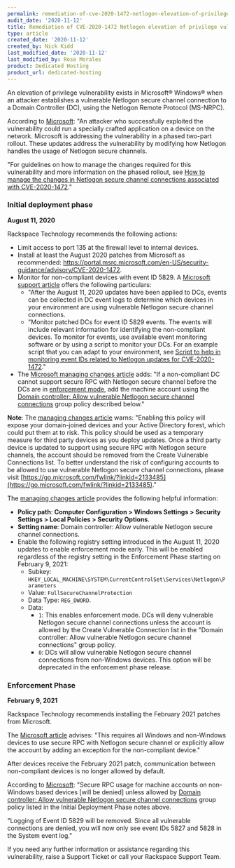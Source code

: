 ```yaml
---
permalink: remediation-of-cve-2020-1472-netlogon-elevation-of-privilege-vulnerability/
audit_date: '2020-11-12'
title: Remediation of CVE-2020-1472 Netlogon elevation of privilege vulnerability
type: article
created_date: '2020-11-12'
created_by: Nick Kidd
last_modified_date: '2020-11-12'
last_modified_by: Rose Morales
product: Dedicated Hosting
product_url: dedicated-hosting
---
```


An elevation of privilege vulnerability exists in Microsoft&reg; Windows&reg; when an attacker establishes a vulnerable
Netlogon secure channel connection to a Domain Controller (DC), using the Netlogon Remote Protocol (MS-NRPC).

According to [Microsoft](https://msrc.microsoft.com/update-guide/en-US/vulnerability/CVE-2020-1472):
"An attacker who successfully exploited the vulnerability could run a specially crafted application on a device on the network.
Microsoft is addressing the vulnerability in a phased two-part rollout. These updates address the vulnerability by modifying how
Netlogon handles the usage of Netlogon secure channels.

"For guidelines on how to manage the changes required for this vulnerability and more information on the phased rollout, see
[How to manage the changes in Netlogon secure channel connections associated with CVE-2020-1472](https://support.microsoft.com/en-us/help/4557222/how-to-manage-the-changes-in-netlogon-secure-channel-connections-assoc)."

### Initial deployment phase

**August 11, 2020**

Rackspace Technology recommends the following actions:

- Limit access to port 135 at the firewall level to internal devices.
- Install at least the August 2020 patches from Microsoft as recommended: https://portal.msrc.microsoft.com/en-US/security-guidance/advisory/CVE-2020-1472.
- Monitor for non-compliant devices with event ID 5829. A
  [Microsoft support article](https://support.microsoft.com/en-us/office/how-to-manage-the-changes-in-netlogon-secure-channel-connections-associated-with-cve-2020-1472-f7e8cc17-0309-1d6a-304e-5ba73cd1a11e)
  offers the following particulars:
    - "After the August 11, 2020 updates have been applied to DCs, events can be collected in DC event logs to determine which devices in your
      environment are using vulnerable Netlogon secure channel connections.
    - "Monitor patched DCs for event ID 5829 events. The events will include relevant information for identifying the non-compliant devices.
      To monitor for events, use available event monitoring software or by using a script to monitor your DCs. For an example script that you
      can adapt to your environment, see 
      [Script to help in monitoring event IDs related to Netlogon updates for CVE-2020-1472](https://support.microsoft.com/en-us/help/4557233/script-to-help-in-monitoring-event-ids-related-to-changes-in-netlogon)."
- The [Microsoft managing changes article](https://support.microsoft.com/en-us/help/4557222/how-to-manage-the-changes-in-netlogon-secure-channel-connections-assoc) adds: "If a non-compliant DC cannot support secure RPC with Netlogon secure channel before the DCs are in [enforcement mode](https://support.microsoft.com/en-us/help/4557222/how-to-manage-the-changes-in-netlogon-secure-channel-connections-assoc#EnforcementMode), add the machine account using the [Domain controller: Allow vulnerable Netlogon secure channel connections](https://support.microsoft.com/en-us/help/4557222/how-to-manage-the-changes-in-netlogon-secure-channel-connections-assoc#theGroupPolicy) group policy described below."

**Note**: The [managing changes article](https://support.microsoft.com/en-us/help/4557222/how-to-manage-the-changes-in-netlogon-secure-channel-connections-assoc) warns: "Enabling this policy will expose your domain-joined devices and your Active Directory forest, which could put them at to risk. This policy should be used as a temporary measure for third party devices as you deploy updates. Once a third party device is updated to support using secure RPC with Netlogon secure channels, the account should be removed from the Create Vulnerable Connections list. To better understand the risk of configuring accounts to be allowed to use vulnerable Netlogon secure channel connections, please visit [https://go.microsoft.com/fwlink/?linkid=2133485](https://go.microsoft.com/fwlink/?linkid=2133485)."

The [managing changes article](https://support.microsoft.com/en-us/help/4557222/how-to-manage-the-changes-in-netlogon-secure-channel-connections-assoc) provides the following helpful information:

- **Policy path**: **Computer Configuration > Windows Settings > Security Settings > Local Policies > Security Options**.
- **Setting name**: Domain controller: Allow vulnerable Netlogon secure channel connections.
- Enable the following registry setting introduced in the August 11, 2020 updates to enable enforcement mode early. This will be enabled regardless of the registry setting in the Enforcement Phase starting on February 9, 2021:
   - Subkey: `HKEY_LOCAL_MACHINE\SYSTEM\CurrentControlSet\Services\Netlogon\Parameters`
   - Value: `FullSecureChannelProtection`
   - Data Type: `REG_DWORD`.
   - Data:
     - `1`: This enables enforcement mode. DCs will deny vulnerable Netlogon secure channel connections unless the account is allowed by the Create Vulnerable Connection list in the "Domain controller: Allow vulnerable Netlogon secure channel connections" group policy.
     - `0`: DCs will allow vulnerable Netlogon secure channel connections from non-Windows devices. This option will be deprecated in the enforcement phase release. 

### Enforcement Phase

**February 9, 2021**

Rackspace Technology recommends installing the February 2021 patches from Microsoft.  

The [Microsoft article](https://support.microsoft.com/en-us/help/4557222/how-to-manage-the-changes-in-netlogon-secure-channel-connections-assoc) advises: "This requires all Windows and non-Windows devices to use secure RPC with Netlogon secure channel or explicitly allow the account by adding an exception for the non-compliant device."

After devices receive the February 2021 patch, communication between non-compliant devices is no longer allowed by default.

According to [Microsoft](https://support.microsoft.com/en-us/help/4557222/how-to-manage-the-changes-in-netlogon-secure-channel-connections-assoc): "Secure RPC usage for machine accounts on non-Windows based devices [will be denied] unless allowed by [Domain controller: Allow vulnerable Netlogon secure channel connections](https://support.microsoft.com/en-us/help/4557222/how-to-manage-the-changes-in-netlogon-secure-channel-connections-assoc#theGroupPolicy) group policy listed in the Initial Deployment Phase notes above.

"Logging of Event ID 5829 will be removed.  Since all vulnerable connections are denied, you will now only see event IDs 5827 and 5828 in the System event log."

If you need any further information or assistance regarding this vulnerability, raise a Support Ticket or call your Rackspace Support Team.
